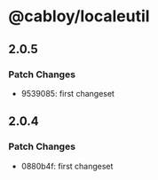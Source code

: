 # @cabloy/localeutil

## 2.0.5

### Patch Changes

- 9539085: first changeset

## 2.0.4

### Patch Changes

- 0880b4f: first changeset
